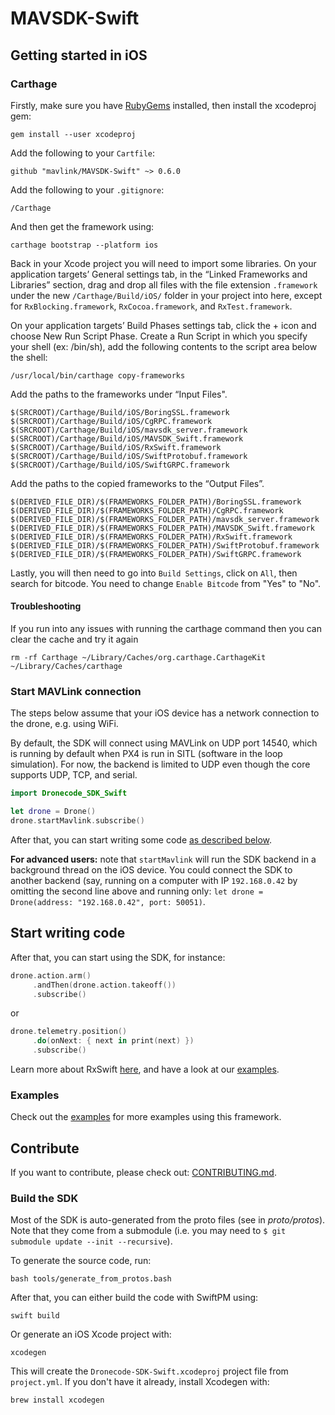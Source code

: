 # MAVSDK-Swift

## Getting started in iOS

### Carthage

Firstly, make sure you have [RubyGems](https://rubygems.org/pages/download) installed, then install the xcodeproj gem:

```
gem install --user xcodeproj
```

Add the following to your `Cartfile`:

```shell
github "mavlink/MAVSDK-Swift" ~> 0.6.0
```

Add the following to your `.gitignore`:

```shell
/Carthage
```

And then get the framework using:

```shell
carthage bootstrap --platform ios
```

Back in your Xcode project you will need to import some libraries. On your application targets’ General settings tab, in the “Linked Frameworks and Libraries” section, drag and drop all files with the file extension `.framework` under the new `/Carthage/Build/iOS/` folder in your project into here, except for `RxBlocking.framework`, `RxCocoa.framework`, and `RxTest.framework`.

On your application targets’ Build Phases settings tab, click the + icon and choose New Run Script Phase. Create a Run Script in which you specify your shell (ex: /bin/sh), add the following contents to the script area below the shell:
```
/usr/local/bin/carthage copy-frameworks
```
Add the paths to the frameworks under “Input Files".
```
$(SRCROOT)/Carthage/Build/iOS/BoringSSL.framework
$(SRCROOT)/Carthage/Build/iOS/CgRPC.framework
$(SRCROOT)/Carthage/Build/iOS/mavsdk_server.framework
$(SRCROOT)/Carthage/Build/iOS/MAVSDK_Swift.framework
$(SRCROOT)/Carthage/Build/iOS/RxSwift.framework
$(SRCROOT)/Carthage/Build/iOS/SwiftProtobuf.framework
$(SRCROOT)/Carthage/Build/iOS/SwiftGRPC.framework
```
Add the paths to the copied frameworks to the “Output Files”.
```
$(DERIVED_FILE_DIR)/$(FRAMEWORKS_FOLDER_PATH)/BoringSSL.framework
$(DERIVED_FILE_DIR)/$(FRAMEWORKS_FOLDER_PATH)/CgRPC.framework
$(DERIVED_FILE_DIR)/$(FRAMEWORKS_FOLDER_PATH)/mavsdk_server.framework
$(DERIVED_FILE_DIR)/$(FRAMEWORKS_FOLDER_PATH)/MAVSDK_Swift.framework
$(DERIVED_FILE_DIR)/$(FRAMEWORKS_FOLDER_PATH)/RxSwift.framework
$(DERIVED_FILE_DIR)/$(FRAMEWORKS_FOLDER_PATH)/SwiftProtobuf.framework
$(DERIVED_FILE_DIR)/$(FRAMEWORKS_FOLDER_PATH)/SwiftGRPC.framework
```

Lastly, you will then need to go into `Build Settings`, click on `All`, then search for bitcode. You need to change `Enable Bitcode` from "Yes" to "No".

#### Troubleshooting
If you run into any issues with running the carthage command then you can clear the cache and try it again
```
rm -rf Carthage ~/Library/Caches/org.carthage.CarthageKit ~/Library/Caches/carthage
```

### Start MAVLink connection

The steps below assume that your iOS device has a network connection to the drone, e.g. using WiFi.

By default, the SDK will connect using MAVLink on UDP port 14540, which is running by default when PX4 is run in SITL (software in the loop simulation).
For now, the backend is limited to UDP even though the core supports UDP, TCP, and serial.

```swift
import Dronecode_SDK_Swift

let drone = Drone()
drone.startMavlink.subscribe()
```

After that, you can start writing some code [as described below](#start-writing-code).

__For advanced users:__ note that `startMavlink` will run the SDK backend in a background thread on the iOS device. You could connect the SDK to another backend (say, running on a computer with IP `192.168.0.42` by omitting the second line above and running only: `let drone = Drone(address: "192.168.0.42", port: 50051)`.

## Start writing code
After that, you can start using the SDK, for instance:

```swift
drone.action.arm()
     .andThen(drone.action.takeoff())
     .subscribe()
```

or

```swift
drone.telemetry.position()
     .do(onNext: { next in print(next) })
     .subscribe()
```

Learn more about RxSwift [here](https://github.com/ReactiveX/RxSwift), and have a look at our [examples](#examples).

### Examples

Check out the [examples](https://github.com/mavlink/MAVSDK-Swift-Example) for more examples using this framework.

## Contribute

If you want to contribute, please check out: [CONTRIBUTING.md](https://github.com/mavlink/MAVSDK-Swift/blob/master/CONTRIBUTING.md).

### Build the SDK

Most of the SDK is auto-generated from the proto files (see in _proto/protos_). Note that they come from a submodule (i.e. you may need to `$ git submodule update --init --recursive`).

To generate the source code, run:

```shell
bash tools/generate_from_protos.bash
```

After that, you can either build the code with SwiftPM using:

```shell
swift build
```

Or generate an iOS Xcode project with:

```shell
xcodegen
```

This will create the `Dronecode-SDK-Swift.xcodeproj` project file from `project.yml`. If you don't have it already, install Xcodegen with:

```shell
brew install xcodegen
```
